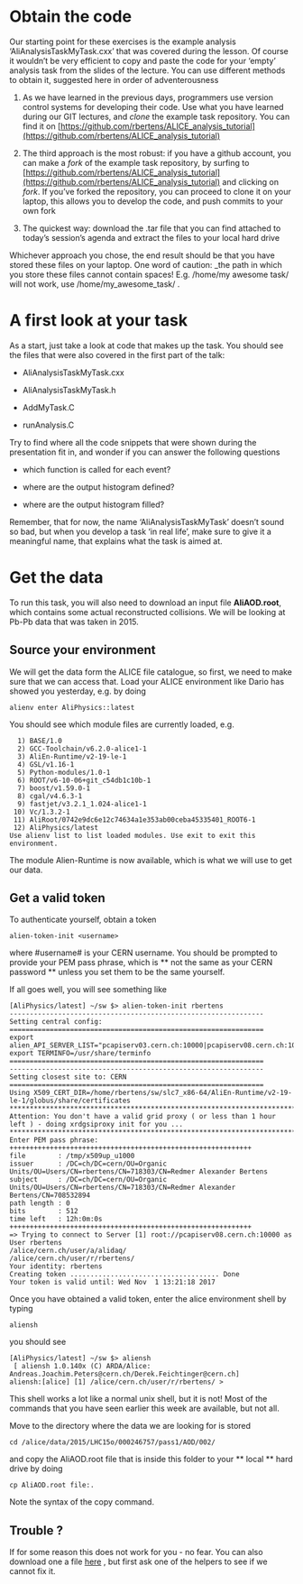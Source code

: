 # Obtain the code

Our starting point for these exercises is the example analysis ‘AliAnalysisTaskMyTask.cxx’ that was covered during the lesson. Of course it wouldn’t be very efficient to copy and paste the code for your ‘empty’ analysis task from the slides of the lecture. You can use different methods to obtain it, suggested here in order of adventerousness

1. As we have learned in the previous days, programmers use version control systems for developing their code. Use what you have learned during our GIT lectures, and _clone_ the example task repository. You can find it on [https://github.com/rbertens/ALICE_analysis_tutorial](https://github.com/rbertens/ALICE_analysis_tutorial)

2. The third approach is the most robust: if you have a github account, you can make a _fork_ of the example task repository, by surfing to [https://github.com/rbertens/ALICE_analysis_tutorial](https://github.com/rbertens/ALICE_analysis_tutorial) and clicking on _fork_. If you’ve forked the repository, you can proceed to clone it on your laptop, this allows you to develop the code, and push commits to your own fork

3. The quickest way: download the .tar file that you can find attached to today’s session’s agenda and extract the files to your local hard drive

Whichever approach you chose, the end result should be that you have stored these files on your laptop. One word of caution: _the path in which you store these files cannot contain spaces! E.g. /home/my awesome task/ will not work, use /home/my_awesome_task/ 
.


# A first look at your task

As a start, just take a look at code that makes up the task. You should see the files that were also covered in the first part of the talk:

*   AliAnalysisTaskMyTask.cxx

*   AliAnalysisTaskMyTask.h

*   AddMyTask.C

*   runAnalysis.C

Try to find where all the code snippets that were shown during the presentation fit in, and wonder if you can answer the following questions

*   which function is called for each event?

*   where are the output histogram defined?

*   where are the output histogram filled?

Remember, that for now, the name ‘AliAnalysisTaskMyTask’ doesn’t sound so bad, but when you develop a task ‘in real life’, make sure to give it a meaningful name, that explains what the task is aimed at.



# Get the data

To run this task, you will also need to download an input file **AliAOD.root**, which contains some actual reconstructed collisions. We will be looking at Pb-Pb data that was taken in 2015. 

## Source your environment
We will get the data form the ALICE file catalogue, so first, we need to make sure that we can access that. Load your ALICE environment like Dario has showed you yesterday, e.g. by doing

```
alienv enter AliPhysics::latest
```

You should see which module files are currently loaded, e.g.

```
  1) BASE/1.0
  2) GCC-Toolchain/v6.2.0-alice1-1
  3) AliEn-Runtime/v2-19-le-1
  4) GSL/v1.16-1
  5) Python-modules/1.0-1
  6) ROOT/v6-10-06+git_c54db1c10b-1
  7) boost/v1.59.0-1
  8) cgal/v4.6.3-1
  9) fastjet/v3.2.1_1.024-alice1-1
 10) Vc/1.3.2-1
 11) AliRoot/0742e9dc6e12c74634a1e353ab00ceba45335401_ROOT6-1
 12) AliPhysics/latest
Use alienv list to list loaded modules. Use exit to exit this environment.
```

The module Alien-Runtime is now available, which is what we will use to get our data. 

## Get a valid token

To authenticate yourself, obtain a token
```
alien-token-init <username>
``` 

where #username# is your CERN username. You should be prompted to provide your PEM pass phrase, which is ** not the same as your CERN password ** unless you set them to be the same yourself. 


If all goes well, you will see something like
```
[AliPhysics/latest] ~/sw $> alien-token-init rbertens
---------------------------------------------------------------
Setting central config:
===============================================================
export alien_API_SERVER_LIST="pcapiserv03.cern.ch:10000|pcapiserv08.cern.ch:10000|"
export TERMINFO=/usr/share/terminfo
===============================================================
---------------------------------------------------------------
Setting closest site to: CERN
===============================================================
Using X509_CERT_DIR=/home/rbertens/sw/slc7_x86-64/AliEn-Runtime/v2-19-le-1/globus/share/certificates
*********************************************************************************
Attention: You don't have a valid grid proxy ( or less than 1 hour left ) - doing xrdgsiproxy init for you ...
*********************************************************************************
Enter PEM pass phrase:
++++++++++++++++++++++++++++++++++++++++++++++++++++++++++++
file        : /tmp/x509up_u1000
issuer      : /DC=ch/DC=cern/OU=Organic Units/OU=Users/CN=rbertens/CN=718303/CN=Redmer Alexander Bertens
subject     : /DC=ch/DC=cern/OU=Organic Units/OU=Users/CN=rbertens/CN=718303/CN=Redmer Alexander Bertens/CN=708532894
path length : 0
bits        : 512
time left   : 12h:0m:0s
++++++++++++++++++++++++++++++++++++++++++++++++++++++++++++
=> Trying to connect to Server [1] root://pcapiserv08.cern.ch:10000 as User rbertens 
/alice/cern.ch/user/a/alidaq/
/alice/cern.ch/user/r/rbertens/
Your identity: rbertens
Creating token ..................................... Done
Your token is valid until: Wed Nov  1 13:21:18 2017
```

Once you have obtained a valid token, enter the alice environment shell by typing
```
aliensh
```
you should see
```
[AliPhysics/latest] ~/sw $> aliensh
 [ aliensh 1.0.140x (C) ARDA/Alice: Andreas.Joachim.Peters@cern.ch/Derek.Feichtinger@cern.ch]
aliensh:[alice] [1] /alice/cern.ch/user/r/rbertens/ >
```
This shell works a lot like a normal unix shell, but it is not! Most of the commands that you have seen earlier this week are available, but not all. 


Move to the directory where the data we are looking for is stored

```
cd /alice/data/2015/LHC15o/000246757/pass1/AOD/002/
```
and copy the AliAOD.root file that is inside this folder to your ** local ** hard drive by doing
```
cp AliAOD.root file:.
```

Note the syntax of the copy command. 

## Trouble ?
If for some reason this does not work for you - no fear. You can also download one a file  [here](ttps://cernbox.cern.ch/index.php/s/ZP2gJBE265FiSAX) , but first ask one of the helpers to see if we cannot fix it. 

